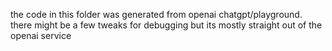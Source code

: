 the code in this folder was generated from openai chatgpt/playground.  there might be a few tweaks for debugging but its mostly straight out of the openai service